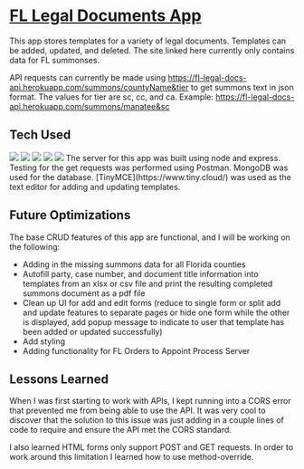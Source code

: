 # [FL Legal Documents App](https://legal-docs-generator.herokuapp.com/)
This app stores templates for a variety of legal documents. Templates can be added, updated, and deleted. The site linked here currently only contains data for FL summonses.

API requests can currently be made using https://fl-legal-docs-api.herokuapp.com/summons/countyName&tier to get summons text in json format. The values for tier are sc, cc, and ca. Example: https://fl-legal-docs-api.herokuapp.com/summons/manatee&sc

## Tech Used
<img src="https://img.shields.io/static/v1?label=|&message=Express&labelColor=42494F&color=3d607e&style=for-the-badge&logo=Express&logo-color=white"/>  
<img src="https://img.shields.io/static/v1?label=|&message=MongoDB&labelColor=42494F&color=213a59&style=for-the-badge&logo=MongoDB&logo-color=white"/>  
<img src="https://img.shields.io/static/v1?label=|&message=Node.js&labelColor=42494F&color=3d607e&style=for-the-badge&logo=Node.js&logo-color=white"/>  
<img src="https://img.shields.io/static/v1?label=|&message=JavaScript&labelColor=42494F&color=3d607e&style=for-the-badge&logo=JavaScript&logo-color=white"/>
<img src="https://img.shields.io/static/v1?label=|&message=HTML5&labelColor=42494F&color=213a59&style=for-the-badge&logo=HTML5&logo-color=white"/>
The server for this app was built using node and express. Testing for the get requests was performed using Postman. MongoDB was used for the database. [TinyMCE](https://www.tiny.cloud/) was used as the text editor for adding and updating templates.

## Future Optimizations
The base CRUD features of this app are functional, and I will be working on the following:
- Adding in the missing summons data for all Florida counties
- Autofill party, case number, and document title information into templates from an xlsx or csv file and print the resulting completed summons document as a pdf file
- Clean up UI for add and edit forms (reduce to single form or split add and update features to separate pages or hide one form while the other is displayed, add popup message to indicate to user that template has been added or updated successfully)
- Add styling
- Adding functionality for FL Orders to Appoint Process Server

## Lessons Learned
When I was first starting to work with APIs, I kept running into a CORS error that prevented me from being able to use the API. It was very cool to discover that the solution to this issue was just adding in a couple lines of code to require and ensure the API met the CORS standard.

I also learned HTML forms only support POST and GET requests. In order to work around this limitation I learned how to use method-override.